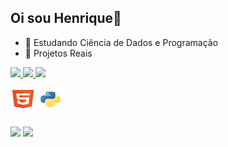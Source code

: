 ## Oi sou Henrique👋

- 🌱 Estudando Ciência de Dados e Programação
- 👯 Projetos Reais


<div>
<a href="https://beacons.ai/17-henrique-aguiar">
<img height="180em" src="https://github-readme-stats.vercel.app/api?username=17-henrique-aguiar&theme=gotham&show_icons=true&hide_border=true&count_private=true">
<img height="180em" src="https://github-readme-streak-stats.herokuapp.com/?user=17-henrique-aguiar&theme=highcontrast&hide_border=false">
<img height="180em" src="https://github-readme-stats.vercel.app/api/top-langs/?username=17-henrique-aguiar&theme=gotham&show_icons=true&hide_border=true&layout=compact"/>

</a>
</div>

<div style="display: inline_block"><br>
<img align="center" alt="teste-HTML" height="30" width="40" src="https://raw.githubusercontent.com/devicons/devicon/master/icons/html5/html5-original.svg">
<img align="center" alt="teste-Python" height="30" width="40" src="https://raw.githubusercontent.com/devicons/devicon/master/icons/python/python-original.svg">
</div>

##
<div>
<a href="henriquetex7226@gmail.com"><img src="https://img.shields.io/badge/-Gmail-%23333333?style=for-the-badge&logo=gmail&logoColor=white" target="_blank"></a>   
<a href="https://www.linkedin.com/in/henrique-aguiar-4a2660352/" target="_blank"><img src="https://img.shields.io/badge/-LinkedIn-%230077B5?style=for-the-badge&logo=linkedin&logoColor=white" target="_blank"></a>    
</div>





<!--
"https://github-readme-stats.vercel.app/api/top-langs/?username=17-henrique-aguiar&theme=gruvbox&show_icons=true&hide_border=true&layout=compact"/

<a href="    " target="_blank"><img src="https://img.shields.io/badge/YouTube-FF0000?style=for-the-badge&logo=youtube&logoColor=white" target="_blank"></a>  YOUTUBE
<a href="    " target="_blank"><img src="https://img.shields.io/badge/-Instagram-%23E4405F?style=for-the-badge&logo=instagram&logoColor=white" target="_blank"></a>    INSTA
<a href="         " target="_blank"><img src="https://img.shields.io/badge/Twitch-9146FF?style=for-the-badge&logo=twitch&logoColor=white" target="_blank"></a>    TWITCH
<a href="            " target="_blank"><img src="https://img.shields.io/badge/Discord-7289DA?style=for-the-badge&logo=discord&logoColor=white" target="_blank"></a>     DISCORD
<a href="               "><img src="https://img.shields.io/badge/-Gmail-%23333333?style=for-the-badge&logo=gmail&logoColor=white" target="_blank"></a>             GMAIL
<a href="             " target="_blank"><img src="https://img.shields.io/badge/-LinkedIn-%230077B5?style=for-the-badge&logo=linkedin&logoColor=white" target="_blank"></a>    LINKEDIN
</div>

<img align="center" alt="teste-Js" height="30" width="40" src="https://raw.githubusercontent.com/devicons/devicon/master/icons/javascript/javascript-plain.svg"> JavaScript
<img align="center" alt="teste-Csharp" height="30" width="40" src="https://raw.githubusercontent.com/devicons/devicon/master/icons/csharp/csharp-original.svg"> C#
<img align="center" alt="teste-React" height="30" width="40" src="https://raw.githubusercontent.com/devicons/devicon/master/icons/react/react-original.svg"> React
<img align="center" alt="teste-Ts" height="30" width="40" src="https://raw.githubusercontent.com/devicons/devicon/master/icons/typescript/typescript-plain.svg"> TS
<img align="center" alt="teste-CSS" height="30" width="40" src="https://raw.githubusercontent.com/devicons/devicon/master/icons/css3/css3-original.svg"&gt;  CSS

temas: nord, gotham, jolly, maroongold 1x, blueberry, outrun 1x, react, omni, midnight purple 1x, vision friendly dark, algolia, blue green, nightowl, monokai, cobalt, tokyo night, merko, radical 2x, yeblu, graywhite, chartreuse dark, great gatsby, blue-green, prussian, high contrast, sythwave, dark
